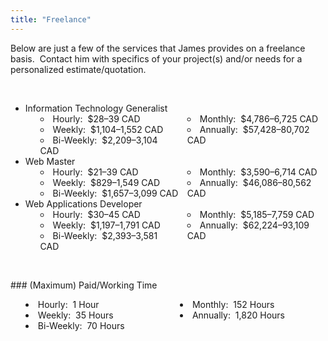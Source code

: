```yaml
---
title: "Freelance"
---
```


Below are just a few of the services that James provides on a freelance basis.&nbsp; Contact him with specifics of your project(s) and/or needs for a personalized estimate/quotation.

<p>&nbsp;</p>
<ul>
  <li>
    Information Technology Generalist
    <ul style="-moz-columns: 2; -webkit-columns: 2; columns: 2; list-style-position: inside;">
      <li>Hourly:&nbsp; $28&#8211;39 CAD</li>
      <li>Weekly:&nbsp; $1,104&#8211;1,552 CAD</li>
      <li>Bi-Weekly:&nbsp; $2,209&#8211;3,104 CAD</li>
      <li>Monthly:&nbsp; $4,786&#8211;6,725 CAD</li>
      <li>Annually:&nbsp; $57,428&#8211;80,702 CAD</li>
    </ul>
  </li>
  <li>
    Web Master
    <ul style="-moz-columns: 2; -webkit-columns: 2; columns: 2; list-style-position: inside;">
      <li>Hourly:&nbsp; $21&#8211;39 CAD</li>
      <li>Weekly:&nbsp; $829&#8211;1,549 CAD</li>
      <li>Bi-Weekly:&nbsp; $1,657&#8211;3,099 CAD</li>
      <li>Monthly:&nbsp; $3,590&#8211;6,714 CAD</li>
      <li>Annually:&nbsp; $46,086&#8211;80,562 CAD</li>
    </ul>
  </li>
  <li>
    Web Applications Developer
    <ul style="-moz-columns: 2; -webkit-columns: 2; columns: 2; list-style-position: inside;">
      <li>Hourly:&nbsp; $30&#8211;45 CAD</li>
      <li>Weekly:&nbsp; $1,197&#8211;1,791 CAD</li>
      <li>Bi-Weekly:&nbsp; $2,393&#8211;3,581 CAD</li>
      <li>Monthly:&nbsp; $5,185&#8211;7,759 CAD</li>
      <li>Annually:&nbsp; $62,224&#8211;93,109 CAD</li>
    </ul>
  </li>
</ul>

<p>&nbsp;</p>
### (Maximum) Paid/Working Time
<ul style="-moz-columns: 2; -webkit-columns: 2; columns: 2; list-style-position: inside;">
  <li>Hourly:&nbsp; 1 Hour</li>
  <li>Weekly:&nbsp; 35 Hours</li>
  <li>Bi-Weekly:&nbsp; 70 Hours</li>
  <li>Monthly:&nbsp; 152 Hours</li>
  <li>Annually:&nbsp; 1,820 Hours</li>
</ul>
